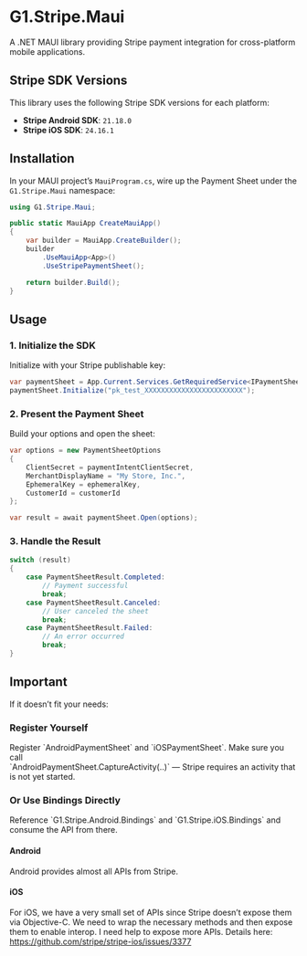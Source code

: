 # G1.Stripe.Maui

A .NET MAUI library providing Stripe payment integration for cross-platform mobile applications.

## Stripe SDK Versions

This library uses the following Stripe SDK versions for each platform:

- **Stripe Android SDK**: `21.18.0`  
- **Stripe iOS SDK**: `24.16.1`

## Installation

In your MAUI project’s `MauiProgram.cs`, wire up the Payment Sheet under the `G1.Stripe.Maui` namespace:

```csharp
using G1.Stripe.Maui;

public static MauiApp CreateMauiApp()
{
    var builder = MauiApp.CreateBuilder();
    builder
        .UseMauiApp<App>()
        .UseStripePaymentSheet();

    return builder.Build();
}
```

## Usage

### 1. Initialize the SDK

Initialize with your Stripe publishable key:

```csharp
var paymentSheet = App.Current.Services.GetRequiredService<IPaymentSheet>();
paymentSheet.Initialize("pk_test_XXXXXXXXXXXXXXXXXXXXXXXX");
```

### 2. Present the Payment Sheet

Build your options and open the sheet:

```csharp
var options = new PaymentSheetOptions
{
    ClientSecret = paymentIntentClientSecret,
    MerchantDisplayName = "My Store, Inc.",
    EphemeralKey = ephemeralKey,
    CustomerId = customerId
};

var result = await paymentSheet.Open(options);
```

### 3. Handle the Result

```csharp
switch (result)
{
    case PaymentSheetResult.Completed:
        // Payment successful
        break;
    case PaymentSheetResult.Canceled:
        // User canceled the sheet
        break;
    case PaymentSheetResult.Failed:
        // An error occurred
        break;
}
```

## Important

If it doesn’t fit your needs:

### Register Yourself

Register \`AndroidPaymentSheet\` and \`iOSPaymentSheet\`. Make sure you call  
\`AndroidPaymentSheet.CaptureActivity(..)\` — Stripe requires an activity that is not yet started.

### Or Use Bindings Directly

Reference \`G1.Stripe.Android.Bindings\` and \`G1.Stripe.iOS.Bindings\` and consume the API from there.

#### Android

Android provides almost all APIs from Stripe.

#### iOS

For iOS, we have a very small set of APIs since Stripe doesn’t expose them via Objective-C. We need to wrap the necessary methods and then expose them to enable interop. I need help to expose more APIs. Details here: https://github.com/stripe/stripe-ios/issues/3377
